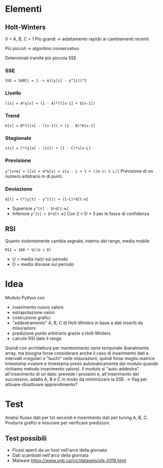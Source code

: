 # Elementi
## Holt-Winters
0 < A, B, C < 1
Più grandi -> adattamento rapido ai cambiamenti recenti

Più piccoli -> algoritmo conservativo

Determinati tramite più piccola SSE

### SSE
`SSE = SUM[i = 1 -> m](y[i] - y^[i])^2`

### Livello
`l[x] = A*y[x] + (1 - A)*(l[x-1] + b[x-1])`

### Trend
`b[x] = B*(l[x] - l[x-1]) + (1 - B)*b[x-1]`

### Stagionale
`s[x] = C*(y[x] - l[x]) + (1 - C)*s[x-L]`

### Previsione
`y^[x+m] = l[x] + m*b[x] + s[x - L + 1 + ((m-1) % L)]`
Previsione di un numero arbitrario m di punti.

### Deviazione
`d[t] = C*|y[t] - y^[t]| + (1-C)*d[t-m]`
- Superiore `y^[t] - D*d[t-m]`
- Inferiore `y^[t] + D*d[t-m]`
Con 2 < D < 3 per le fasce di confidenza

## RSI
Quanto violentemente cambia segnale, interno del range, media mobile

`RSI = 100 * U/(U + D)`
- U = media rialzi sul periodo
- D = media discese sul periodo

# Idea
Modulo Python con
- inserimento nuovo valore
- estrapolazione valori
- costruzione grafici
- "addestramento" A, B, C di Holt-Winters in base a dati inseriti da misurazioni
- predizione punto arbitrario grazie a Holt-Winters
- calcolo RSI dato il range

Quindi con architettura per mantenimento serie temporale (banalmente array, ma bisogna forse considerare anche il caso di inserimento dati a intervalli irregolari o "buchi" nelle misurazioni, quindi forse meglio matrice timestamp->valore e timestamp preso automaticamente dal modulo quando richiamo metodo inserimento valore).
Il modulo si "auto-addestra" all'inserimento di un dato: prevede i prossimi e, all'inserimento del successivo, adatta A, B e C in modo da minimizzare la SSE.
-> flag per attivare-disattivare apprendimento?

# Test
Analisi flusso dati per tot secondi e inserimento dati per tuning A, B, C.
Produrre grafici e misurare per verificare predizioni.

## Test possibili
- Flussi aperti da un host nell'arco della giornata
- Dati scambiati nell'arco della giornata
- Malware https://www.unb.ca/cic/datasets/ids-2018.html
